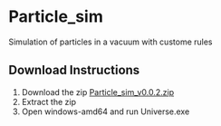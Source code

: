 # Particle_sim
Simulation of particles in a vacuum with custome rules

## Download Instructions

1. Download the zip 
[Particle_sim_v0.0.2.zip](https://github.com/gixorian/Particle_sim/releases/download/alpha_v0.0.2/Particle_sim_v0.0.2.zip)
2. Extract the zip
3. Open windows-amd64 and run Universe.exe
